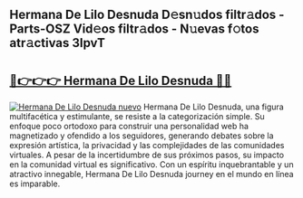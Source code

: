 ## Hermana De Lilo Desnuda D𝚎sn𝚞dos filtr𝚊dos - Parts-OSZ Vid𝚎os filtr𝚊dos - N𝚞evas f𝚘tos atr𝚊ctivas 3IpvT

# <h2><a href="http://mb1mbuq.tromn.icu/?c=Hermana+De+Lilo+Desnuda">🔗👉👉👉 Hermana De Lilo Desnuda 🔗🔗</a></h2>

[![Hermana De Lilo Desnuda nuevo](https://i.imgur.com/pEAQMta.gif)](http://mb1mbuq.tromn.icu/?c=Hermana+De+Lilo+Desnuda)
Hermana De Lilo Desnuda, una figura multifacética y estimulante, se resiste a la categorización simple. Su enfoque poco ortodoxo para construir una personalidad web ha magnetizado y ofendido a los seguidores, generando debates sobre la expresión artística, la privacidad y las complejidades de las comunidades virtuales. A pesar de la incertidumbre de sus próximos pasos, su impacto en la comunidad virtual es significativo. Con un espíritu inquebrantable y un atractivo innegable, Hermana De Lilo Desnuda journey en el mundo en línea es imparable.
